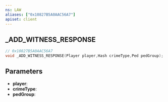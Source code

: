 ```yaml
---
ns: LAW
aliases: ["0x10827B5A0AAC56A7"]
apiset: client
---
```

## _ADD_WITNESS_RESPONSE

```c
// 0x10827B5A0AAC56A7
void _ADD_WITNESS_RESPONSE(Player player,Hash crimeType,Ped pedGroup);
```


## Parameters
* **player**:
* **crimeType**:
* **pedGroup**:



